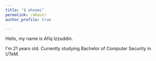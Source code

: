 ```yaml
---
title: "$ whoami"
permalink: /about/
author_profile: true

---
```


Hello, my name is Afiq Izzuddin. 

I'm 21 years old. 
Currently studying Bachelor of Computer Security in UTeM.

